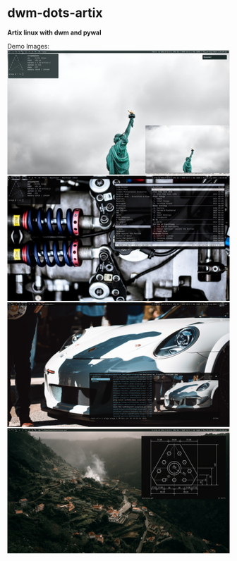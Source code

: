 # dwm-dots-artix

**Artix linux with dwm and pywal**

Demo Images:
![](img-demo/1.png)
![](img-demo/2.png)
![](img-demo/3.png)
![](img-demo/4.png)
